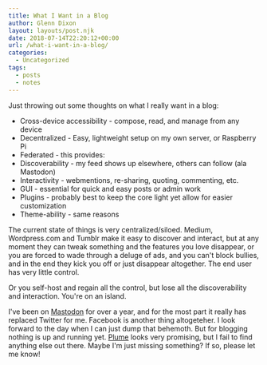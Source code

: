 ```yaml
---
title: What I Want in a Blog
author: Glenn Dixon
layout: layouts/post.njk
date: 2018-07-14T22:20:12+00:00
url: /what-i-want-in-a-blog/
categories:
  - Uncategorized
tags:
  - posts
  - notes
---
```

Just throwing out some thoughts on what I really want in a blog:

<!-- excerpt -->
  * Cross-device accessibility - compose, read, and manage from any device
  * Decentralized - Easy, lightweight setup on my own server, or Raspberry Pi
  * Federated - this provides:
  * Discoverability - my feed shows up elsewhere, others can follow (ala Mastodon)
  * Interactivity - webmentions, re-sharing, quoting, commenting, etc.
  * GUI - essential for quick and easy posts or admin work
  * Plugins - probably best to keep the core light yet allow for easier customization
  * Theme-ability - same reasons

The current state of things is very centralized/siloed. Medium, Wordpress.com and Tumblr make it easy to discover and interact, but at any moment they can tweak something and the features you love disappear, or you are forced to wade through a deluge of ads, and you can't block bullies, and in the end they kick you off or just disappear altogether. The end user has very little control.

Or you self-host and regain all the control, but lose all the discoverability and interaction. You're on an island.

I've been on [Mastodon][1] for over a year, and for the most part it really has replaced Twitter for me. Facebook is another thing altogeteher. I look forward to the day when I can just dump that behemoth. But for blogging nothing is up and running yet. [Plume][2] looks very promising, but I fail to find anything else out there. Maybe I'm just missing something? If so, please let me know!

 [1]: http://joinmastodon.org
 [2]: https://github.com/Plume-org/Plume